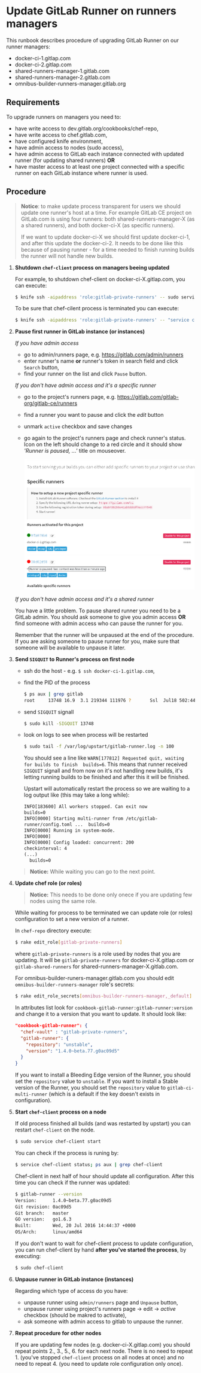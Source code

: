 # Update GitLab Runner on runners managers

This runbook describes procedure of upgrading GitLab Runner on our runner managers:

- docker-ci-1.gitlap.com
- docker-ci-2.gitlap.com
- shared-runners-manager-1.gitlab.com
- shared-runners-manager-2.gitlab.com
- omnibus-builder-runners-manager.gitlab.org

## Requirements

To upgrade runners on managers you need to:

- have write access to dev.gitlab.org/cookbooks/chef-repo,
- have write access to chef.gitlab.com,
- have configured knife environment,
- have admin access to nodes (sudo access),
- have admin access to GitLab each instance connected with updated runner (for updating shared runners) **OR**
- have master access to at least one project connected with a specific runner on each GitLab instance
  where runner is used.

## Procedure

> **Notice**: to make update process transparent for users we should update one runner's host
> at a time. For example GitLab CE project on GitLab.com is using four runners: both shared-runners-manager-X
> (as a shared runners), and both docker-ci-X (as specific runners).
>
> If we want to update docker-ci-X we should first update docker-ci-1, and after this update the docker-ci-2.
> It needs to be done like this because of pausing runner - for a time needed to finish running builds the
> runner will not handle new builds.

1. **Shutdown `chef-client` process on managers beeing updated**

    For example, to shutdown chef-client on docker-ci-X.gitlap.com, you can execute:

    ```bash
    $ knife ssh -aipaddress 'role:gitlab-private-runners' -- sudo service chef-client stop
    ```

    To be sure that chef-cilent process is terminated you can execute:

    ```bash
    $ knife ssh -aipaddress 'role:gitlab-private-runners' -- "service chef-client status; ps aux | grep chef"
    ```

1. **Pause first runner in GitLab instance (or instances)**

   _If you have admin access_

   - go to admin/runners page, e.g. https://gitlab.com/admin/runners
   - enter runner's name **or** runner's token in search field and click `Search` button,
   - find your runner on the list and click `Pause` button.

   _If you don't have admin access and it's a specific runner_

   - go to the project's runners page, e.g. https://gitlab.com/gitlab-org/gitlab-ce/runners
   - find a runner you want to pause and click the _edit_ button
   - unmark `active` checkbox and save changes
   - go again to the project's runners page and check runner's status. Icon on the left should
     change to a red circle and it should show _'Runner is paused, ...'_ title on mouseover.

     ![Paused runner status](../img/paused-runner.png)

   _If you don't have admin access and it's a shared runner_

   You have a little problem. To pause shared runner you need to be a GitLab admin. You should ask
   someone to give you admin access **OR** find someone with admin access who can pause the runner
   for you.

   Remember that the runner will be unpaused at the end of the procedure. If you are asking someone
   to pause runner for you, make sure that someone will be available to unpause it later.

1. **Send `SIGQUIT` to Runner's process on first node**

    - ssh do the host - e.g. `$ ssh docker-ci-1.gitlap.com`,
    - find the PID of the process

        ```bash
        $ ps aux | grep gitlab
        root     13748 16.9  3.1 219344 111976 ?       Ssl  Jul18 502:44 /usr/bin/gitlab-ci-multi-runner run --working-directory /home/gitlab-runner --config /etc/gitlab-runner/config.toml --service gitlab-runner --syslog --user gitlab-runner
        ```
    - send `SIGQUIT` signall

        ```bash
        $ sudo kill -SIGQUIT 13748
        ```
    - look on logs to see when process will be restarted

        ```bash
        $ sudo tail -f /var/log/upstart/gitlab-runner.log -n 100
        ```

        You should see a line like `WARN[177812] Requested quit, waiting for builds to finish  builds=6`. This
        means that runner received `SIGQUIT` signall and from now on it's not handling new builds, it's letting
        running builds to be finished and after this it will be finished.

        Upstart will automatically restart the process so we are waiting to a log output like (this may take a long
        while):

        ```
        INFO[183600] All workers stopped. Can exit now             builds=0
        INFO[0000] Starting multi-runner from /etc/gitlab-runner/config.toml ...  builds=0
        INFO[0000] Running in system-mode.
        INFO[0000]
        INFO[0000] Config loaded: concurrent: 200
        checkinterval: 4
        (...)
          builds=0
        ```

    > **Notice:** While waiting you can go to the next point.

1. **Update chef role (or roles)**

    > **Notice:** This needs to be done only onece if you are updating few nodes using the same role.

    While waiting for process to be terminated we can update role (or roles) configuration to set a new
    version of a runner.

    In `chef-repo` directory execute:

    ```bash
    $ rake edit_role[gitlab-private-runners]
    ```

    where `gitlab-private-runners` is a role used by nodes that you are updating. It will be `gitlab-private-runners`
    for docker-ci-X.gitlap.com or `gitlab-shared-runners` for shared-runners-manager-X.gitlab.com.

    For omnibus-builder-runers-manager.gitlab.com you should edit `omnibus-builder-runners-manager` role's secrets:

    ```bash
    $ rake edit_role_secrets[omnibus-builder-runners-manager,_default]
    ```

    In attributes list look for `cookbook-gitlab-runner:gitlab-runner:version` and change it to a version that you want
    to update. It should look like:

    ```json
    "cookbook-gitlab-runner": {
      "chef-vault" : "gitlab-private-runners",
      "gitlab-runner": {
        "repository": "unstable",
        "version": "1.4.0~beta.77.g0ac09d5"
      }
    }
    ```

    If you want to install a Bleeding Edge version of the Runner, you should set the `repository` value to `unstable`.
    If you want to install a Stable version of the Runner, you should set the `repository` value to
    `gitlab-ci-multi-runner` (which is a default if the key doesn't exists in configuration).

1. **Start `chef-client` process on a node**

    If old process finished all builds (and was restarted by upstart) you can restart `chef-client` on the node.

    ```bash
    $ sudo service chef-client start
    ```

    You can check if the process is runing by:

    ```bash
    $ service chef-client status; ps aux | grep chef-client
    ```

    Chef-client in next half of hour should update all configuration. After this time you can check if the runner
    was updated:

    ```bash
    $ gitlab-runner --version
    Version:      1.4.0~beta.77.g0ac09d5
    Git revision: 0ac09d5
    Git branch:   master
    GO version:   go1.6.3
    Built:        Wed, 20 Jul 2016 14:44:37 +0000
    OS/Arch:      linux/amd64
    ```

    If you don't want to wait for chef-client process to update configuration, you can run chef-client by hand
    **after you've started the process**, by executing:

    ```bash
    $ sudo chef-client
    ```

1. **Unpause runner in GitLab instance (instances)**

    Regarding which type of access do you have:
    - unpause runner using `admin/runners` page and `Unpause` button,
    - unpause runner using project's runners page -> edit -> _active_ checkbox (should be makred to activate),
    - ask someone with admin access to gitlab to unpause the runner.

1. **Repeat procedure for other nodes**

    If you are updating few nodes (e.g. docker-ci-X.gitlap.com) you should repeat points 2., 3., 5., 6. for each
    next node. There is no need to repeat 1. (you've stopped `chef-client` process on all nodes at once) and no need
    to repeat 4. (you need to update role configuration only once).
